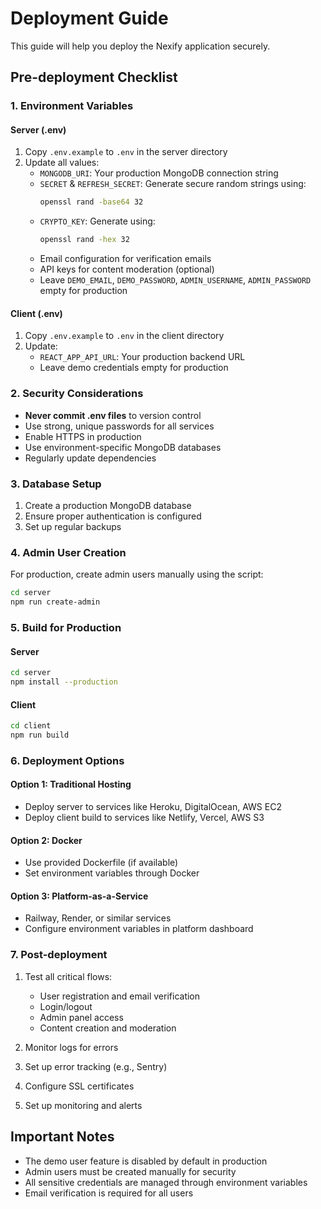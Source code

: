 # Deployment Guide

This guide will help you deploy the Nexify application securely.

## Pre-deployment Checklist

### 1. Environment Variables

#### Server (.env)
1. Copy `.env.example` to `.env` in the server directory
2. Update all values:
   - `MONGODB_URI`: Your production MongoDB connection string
   - `SECRET` & `REFRESH_SECRET`: Generate secure random strings using:
     ```bash
     openssl rand -base64 32
     ```
   - `CRYPTO_KEY`: Generate using:
     ```bash
     openssl rand -hex 32
     ```
   - Email configuration for verification emails
   - API keys for content moderation (optional)
   - Leave `DEMO_EMAIL`, `DEMO_PASSWORD`, `ADMIN_USERNAME`, `ADMIN_PASSWORD` empty for production

#### Client (.env)
1. Copy `.env.example` to `.env` in the client directory
2. Update:
   - `REACT_APP_API_URL`: Your production backend URL
   - Leave demo credentials empty for production

### 2. Security Considerations

- **Never commit .env files** to version control
- Use strong, unique passwords for all services
- Enable HTTPS in production
- Use environment-specific MongoDB databases
- Regularly update dependencies

### 3. Database Setup

1. Create a production MongoDB database
2. Ensure proper authentication is configured
3. Set up regular backups

### 4. Admin User Creation

For production, create admin users manually using the script:
```bash
cd server
npm run create-admin
```

### 5. Build for Production

#### Server
```bash
cd server
npm install --production
```

#### Client
```bash
cd client
npm run build
```

### 6. Deployment Options

#### Option 1: Traditional Hosting
- Deploy server to services like Heroku, DigitalOcean, AWS EC2
- Deploy client build to services like Netlify, Vercel, AWS S3

#### Option 2: Docker
- Use provided Dockerfile (if available)
- Set environment variables through Docker

#### Option 3: Platform-as-a-Service
- Railway, Render, or similar services
- Configure environment variables in platform dashboard

### 7. Post-deployment

1. Test all critical flows:
   - User registration and email verification
   - Login/logout
   - Admin panel access
   - Content creation and moderation

2. Monitor logs for errors
3. Set up error tracking (e.g., Sentry)
4. Configure SSL certificates
5. Set up monitoring and alerts

## Important Notes

- The demo user feature is disabled by default in production
- Admin users must be created manually for security
- All sensitive credentials are managed through environment variables
- Email verification is required for all users